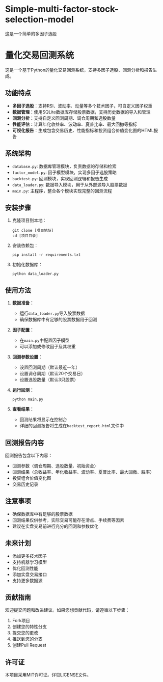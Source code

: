 # Simple-multi-factor-stock-selection-model
这是一个简单的多因子选股
# 量化交易回测系统

这是一个基于Python的量化交易回测系统，支持多因子选股、回测分析和报告生成。

## 功能特点

- **多因子选股**：支持RSI、波动率、动量等多个技术因子，可自定义因子权重
- **数据管理**：使用SQLite数据库存储股票数据，支持历史数据的导入和管理
- **回测分析**：支持自定义回测周期、调仓周期和选股数量
- **性能评估**：计算年化收益率、波动率、夏普比率、最大回撤等指标
- **可视化报告**：生成包含交易历史、性能指标和投资组合价值变化图的HTML报告

## 系统架构

- `database.py`: 数据库管理模块，负责数据的存储和检索
- `factor_model.py`: 因子模型模块，实现多因子选股策略
- `backtest.py`: 回测模块，实现回测逻辑和报告生成
- `data_loader.py`: 数据导入模块，用于从外部源导入股票数据
- `main.py`: 主程序，整合各个模块实现完整的回测流程

## 安装步骤

1. 克隆项目到本地：
   ```
   git clone [项目地址]
   cd [项目目录]
   ```

2. 安装依赖包：
   ```
   pip install -r requirements.txt
   ```

3. 初始化数据库：
   ```
   python data_loader.py
   ```

## 使用方法

1. **数据准备**：
   - 运行`data_loader.py`导入股票数据
   - 确保数据库中有足够的股票数据用于回测

2. **因子配置**：
   - 在`main.py`中配置因子模型
   - 可以添加或修改因子及其权重

3. **回测参数设置**：
   - 设置回测周期（默认最近一年）
   - 设置调仓周期（默认20个交易日）
   - 设置选股数量（默认3只股票）

4. **运行回测**：
   ```
   python main.py
   ```

5. **查看结果**：
   - 回测结果将显示在控制台
   - 详细的回测报告将生成在`backtest_report.html`文件中

## 回测报告内容

回测报告包含以下内容：
- 回测参数（调仓周期、选股数量、初始资金）
- 回测结果（总收益率、年化收益率、波动率、夏普比率、最大回撤、胜率）
- 投资组合价值变化图
- 交易历史记录

## 注意事项

- 确保数据库中有足够的股票数据
- 回测结果仅供参考，实际交易可能存在滑点、手续费等因素
- 建议在实盘交易前进行充分的回测和参数优化

## 未来计划

- 添加更多技术因子
- 支持机器学习模型
- 优化回测性能
- 添加实盘交易接口
- 支持更多数据源

## 贡献指南

欢迎提交问题和改进建议。如果您想贡献代码，请遵循以下步骤：
1. Fork项目
2. 创建您的特性分支
3. 提交您的更改
4. 推送到您的分支
5. 创建Pull Request

## 许可证

本项目采用MIT许可证。详见LICENSE文件。 
